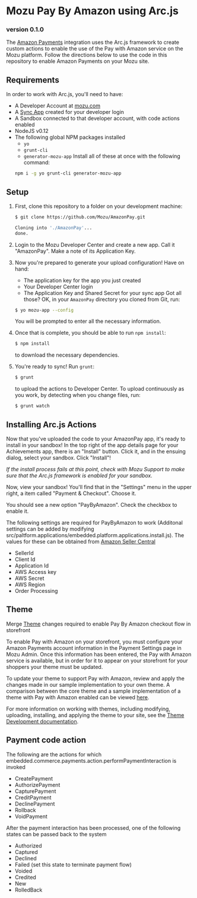 # Mozu Pay By Amazon using Arc.js
### version 0.1.0

The [Amazon Payments](https://payments.amazon.com/home) integration uses the Arc.js framework to create custom actions to enable the use of the Pay with Amazon service on the Mozu platform. Follow the directions below to use the code in this repository to enable Amazon Payments on your Mozu site.

## Requirements

In order to work with Arc.js, you'll need to have:

 - A Developer Account at [mozu.com](http://mozu.com/login)
 - A [Sync App](https://github.com/Mozu/generator-mozu-app/blob/master/docs/sync-app.md) created for your developer login
 - A Sandbox connected to that developer account, with code actions enabled
 - NodeJS v0.12
 - The following global NPM packages installed
    - `yo`
    - `grunt-cli`
    - `generator-mozu-app`
   Install all of these at once with the following command:
   ```sh
   npm i -g yo grunt-cli generator-mozu-app
   ```

## Setup

1. First, clone this repository to a folder on your development machine:
   ```sh
   $ git clone https://github.com/Mozu/AmazonPay.git
   
   Cloning into './AmazonPay'...
   done.
   ```

2. Login to the Mozu Developer Center and create a new app. Call it "AmazonPay". Make a note of its Application Key.

3. Now you're prepared to generate your upload configuration! Have on hand:
    - The application key for the app you just created
    - Your Developer Center login
    - The Application Key and Shared Secret for your sync app
   Got all those? OK, in your `AmazonPay` directory you cloned from Git, run:
   ```sh
   $ yo mozu-app --config
   ```
   You will be prompted to enter all the necessary information.

4. Once that is complete, you should be able to run `npm install`:
   ```sh
   $ npm install
   ```
   to download the necessary dependencies.

5. You're ready to sync! Run `grunt`:
   ```sh
   $ grunt
   ```
   to upload the actions to Developer Center. To upload continuously as you work, by detecting when you change files, run:
   ```sh
   $ grunt watch
   ```

## Installing Arc.js Actions

Now that you've uploaded the code to your AmazonPay app, it's ready to install in your sandbox! In the top right of the app details page for your Achievements app, there is an "Install" button. Click it, and in the ensuing dialog, select your sandbox. Click "Install"!

*If the install process fails at this point, check with Mozu Support to make sure that the Arc.js framework is enabled for your sandbox.*

Now, view your sandbox! You'll find that in the "Settings" menu in the upper right, a item called "Payment & Checkout". Choose it.

You should see a new option "PayByAmazon". Check the checkbox to enable it.

The following settings are required for PayByAmazon to work (Additonal settings can be added by modifying src/paltform.applications/embedded.platform.applications.install.js). The values for these can be obtained from [Amazon Seller Central](https://sellercentral.amazon.com/)
- SellerId
- Client Id
- Application Id
- AWS Access key
- AWS Secret
- AWS Region
- Order Processing

## Theme

Merge [Theme](https://github.com/Mozu/PayWithAmazon-Theme) changes required to enable Pay By Amazon checkout flow in storefront

To enable Pay with Amazon on your storefront, you must configure your Amazon Payments account information in the Payment Settings page in Mozu Admin. Once this information has been entered, the Pay with Amazon service is available, but in order for it to appear on your storefront for your shoppers your theme must be updated.

To update your theme to support Pay with Amazon, review and apply the changes made in our sample implementation to your own theme. A comparison between the core theme and a sample implementation of a theme with Pay with Amazon enabled can be viewed [here](https://github.com/Mozu/PayWithAmazon-Theme).

For more information on working with themes, including modifying, uploading, installing, and applying the theme to your site, see the [Theme Development documentation](http://developer.mozu.com/learn/theme-development/quickstart).


## Payment code action

The following are the actions for which embedded.commerce.payments.action.performPaymentInteraction is invoked
- CreatePayment
- AuthorizePayment
- CapturePayment
- CreditPayment
- DeclinePayment
- Rollback
- VoidPayment

After the payment interaction has been processed, one of the following states can be passed back to the system
- Authorized
- Captured
- Declined
- Failed (set this state to terminate payment flow)
- Voided
- Credited
- New
- RolledBack
